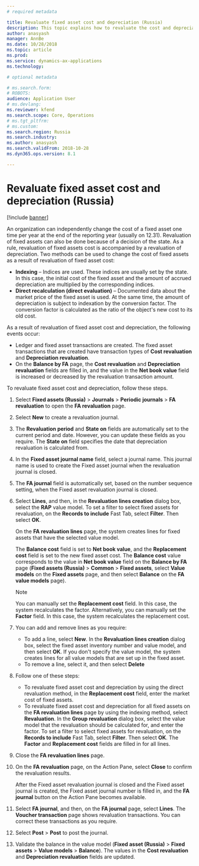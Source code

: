 ```yaml
---
# required metadata

title: Revaluate fixed asset cost and depreciation (Russia)
description: This topic explains how to revaluate the cost and depreciation of fixed assets for Russia.
author: anasyash
manager: AnnBe
ms.date: 10/28/2018
ms.topic: article
ms.prod: 
ms.service: dynamics-ax-applications
ms.technology: 

# optional metadata

# ms.search.form: 
# ROBOTS: 
audience: Application User
# ms.devlang: 
ms.reviewer: kfend
ms.search.scope: Core, Operations
# ms.tgt_pltfrm: 
# ms.custom: 
ms.search.region: Russia
ms.search.industry: 
ms.author: anasyash
ms.search.validFrom: 2018-10-28
ms.dyn365.ops.version: 8.1

---
```


# Revaluate fixed asset cost and depreciation (Russia)

[!include [banner](../includes/banner.md)]

An organization can independently change the cost of a fixed asset one time per year at the end of the reporting year (usually on 12.31). Revaluation of fixed assets can also be done because of a decision of the state. As a rule, revaluation of fixed assets cost is accompanied by a revaluation of depreciation. Two methods can be used to change the cost of fixed assets as a result of revaluation of fixed asset cost:

- **Indexing** – Indices are used. These indices are usually set by the state. In this case, the initial cost of the fixed asset and the amount of accrued depreciation are multiplied by the corresponding indices.
- **Direct recalculation (direct evaluation)** – Documented data about the market price of the fixed asset is used. At the same time, the amount of depreciation is subject to indexation by the conversion factor. The conversion factor is calculated as the ratio of the object's new cost to its old cost.

As a result of revaluation of fixed asset cost and depreciation, the following events occur:

- Ledger and fixed asset transactions are created. The fixed asset transactions that are created have transaction types of **Cost revaluation** and **Depreciation revaluation**.
- On the **Balance by FA** page, the **Cost revaluation** and **Depreciation revaluation** fields are filled in, and the value in the **Net book value** field is increased or decreased by the revaluation transaction amount.

To revaluate fixed asset cost and depreciation, follow these steps.

1. Select **Fixed assets (Russia)** \> **Journals** \> **Periodic journals** \> **FA revaluation** to open the **FA revaluation** page.
2. Select **New** to create a revaluation journal.
3. The **Revaluation period** and **State on** fields are automatically set to the current period and date. However, you can update these fields as you require. The **State on** field specifies the date that depreciation revaluation is calculated from.
4. In the **Fixed asset journal name** field, select a journal name. This journal name is used to create the Fixed asset journal when the revaluation journal is closed.
5. The **FA journal** field is automatically set, based on the number sequence setting, when the Fixed asset revaluation journal is closed.
6. Select **Lines**, and then, in the **Revaluation lines creation** dialog box, select the **RAP** value model. To set a filter to select fixed assets for revaluation, on the **Records to include** Fast Tab, select **Filter**. Then select **OK**.

    On the **FA revaluation lines** page, the system creates lines for fixed assets that have the selected value model.

    The **Balance cost** field is set to **Net book value**, and the **Replacement cost** field is set to the new fixed asset cost. The **Balance cost** value corresponds to the value in **Net book value** field on the **Balance by FA** page (**Fixed assets (Russia)** \> **Common** \> **Fixed assets**, select **Value models** on the **Fixed assets** page, and then select **Balance** on the **FA value models** page).

    > [!NOTE]
    > You can manually set the **Replacement cost** field. In this case, the system recalculates the factor. Alternatively, you can manually set the **Factor** field. In this case, the system recalculates the replacement cost.

7. You can add and remove lines as you require:

    - To add a line, select **New**. In the **Revaluation lines creation** dialog box, select the fixed asset inventory number and value model, and then select **OK**. If you don't specify the value model, the system creates lines for all value models that are set up in the fixed asset.
    - To remove a line, select it, and then select **Delete**

8. Follow one of these steps:

    - To revaluate fixed asset cost and depreciation by using the direct revaluation method, in the **Replacement cost** field, enter the market cost of fixed assets.
    - To revaluate fixed asset cost and depreciation for all fixed assets on the **FA revaluation lines** page by using the indexing method, select **Revaluation**. In the **Group revaluation** dialog box, select the value model that the revaluation should be calculated for, and enter the factor. To set a filter to select fixed assets for revaluation, on the **Records to include** Fast Tab, select **Filter**. Then select **OK**. The **Factor** and **Replacement cost** fields are filled in for all lines.

9. Close the **FA revaluation lines** page.
10. On the **FA revaluation** page, on the Action Pane, select **Close** to confirm the revaluation results.

    After the Fixed asset revaluation journal is closed and the Fixed asset journal is created, the Fixed asset journal number is filled in, and the **FA journal** button on the Action Pane becomes available.

11. Select **FA journal**, and then, on the **FA journal** page, select **Lines**. The **Voucher transaction** page shows revaluation transactions. You can correct these transactions as you require.
12. Select **Post** \> **Post** to post the journal.
13. Validate the balance in the value model (**Fixed asset (Russia)** \> **Fixed assets** \> **Value models** \> **Balance**). The values in the **Cost revaluation** and **Depreciation revaluation** fields are updated.
